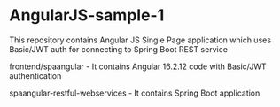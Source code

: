 # AngularJS-sample-1
This repository contains Angular JS Single Page application which uses Basic/JWT auth for connecting to Spring Boot REST service

frontend/spaangular - It contains Angular 16.2.12 code with Basic/JWT authentication

spaangular-restful-webservices - It contains Spring Boot application

